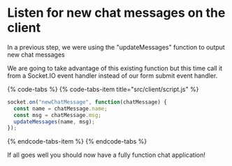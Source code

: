# Listen for new chat messages on the client

In a previous step, we were using the "updateMessages" function to output new chat messages 

We are going to take advantage of this existing function but this time call it from a Socket.IO event handler instead of our form submit event handler.  

{% code-tabs %}
{% code-tabs-item title="src/client/script.js" %}
```javascript
socket.on("newChatMessage", function(chatMessage) {  
  const name = chatMessage.name;
  const msg = chatMessage.msg;
  updateMessages(name, msg);
});
```
{% endcode-tabs-item %}
{% endcode-tabs %}

If all goes well you should now have a fully function chat application! 




